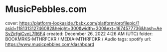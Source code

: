 # MusicPebbles.com

cover: https://platform-lookaside.fbsbx.com/platform/profilepic/?asid=118131312746082&height=300&width=300&ext=1674577736&hash=AeSvZirfgiCvnL7R6F4
created: December 26, 2022 4:26 AM (UTC)
folder: BOOKMRKS-MTHRFCKR / MEDIA-MTHRFCKR / Audio
tags: spotify
url: https://www.musicpebbles.com/dashboard